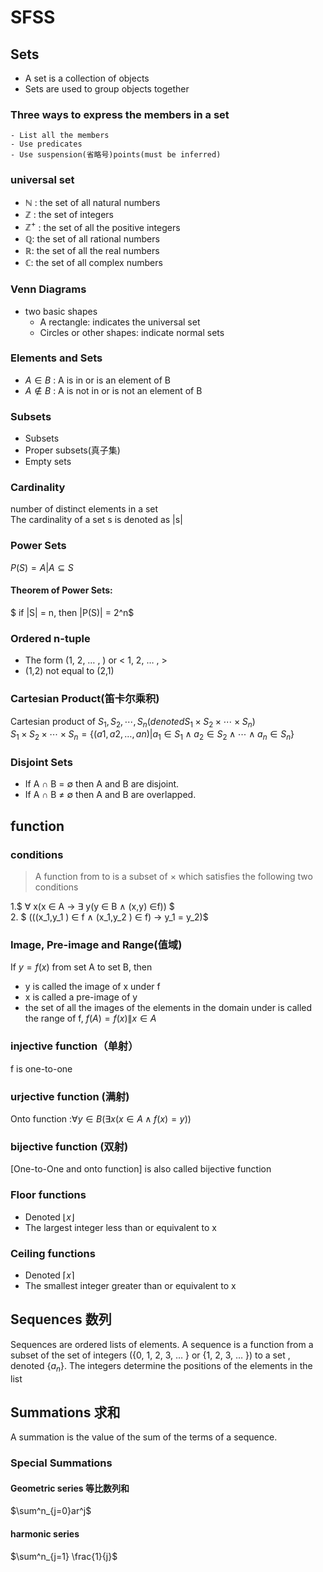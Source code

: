 # SFSS
## Sets
- A set is a collection of objects
- Sets are used to group objects together
### Three ways to express the members in a set
    - List all the members
    - Use predicates
    - Use suspension(省略号)points(must be inferred)
### universal set
- $ℕ$ : the set of all natural numbers
- $ℤ$ : the set of integers
- $ℤ^+$ : the set of all the positive integers
- $ℚ$: the set of all rational numbers
- $ℝ$: the set of all the real numbers
- $ℂ$: the set of all complex numbers
### Venn Diagrams
- two basic shapes
    - A rectangle: indicates the universal set 
    - Circles or other shapes: indicate normal sets
### Elements and Sets
- $A∈B$ : A is in  or  is an element of B   
- $A∉B$ : A is not in  or  is not an element of B
### Subsets
- Subsets
- Proper subsets(真子集)
- Empty sets

### Cardinality
number of distinct elements in a set  
The cardinality of a set s is denoted as |s|
### Power Sets
$P(S) = {A|A ⊆ S}$  
#### Theorem of Power Sets: 
$ if |S| = n, then |P(S)| = 2^n$

### Ordered n-tuple
- The form (1, 2, … , ) or < 1, 2, … ,  >  
- (1,2) not equal to (2,1)

### Cartesian Product(笛卡尔乘积)
Cartesian product of $S_1, S_2, ⋯ ,S_n  (denoted S_1 × S_2 × ⋯ ×S_n )$    
$S_1 × S_2 × ⋯ ×S_n = \{(a1, a2, … ,an )|a_1 ∈ S_1 ∧ a_2 ∈ S_2 ∧⋯ ∧ a_n ∈ S_n\}$  
### Disjoint Sets
- If A ∩ B = ∅ then A and  B are disjoint.
- If A ∩ B ≠ ∅ then A and  B are overlapped.

## function
### conditions
> A function  from  to  is a subset of  ×  which satisfies
the following two conditions   

1.$ ∀ x(x ∈ A → ∃ y(y ∈ B ∧ (x,y) ∈f)) $  
2. $ (((x_1,y_1 ) ∈ f ∧ (x_1,y_2 ) ∈ f) → y_1 = y_2)$

### Image, Pre-image and Range(值域)
If $y = f(x)$ from set A to set B, then   
- y  is called the image of x under f
- x  is called a pre-image of y
- the set of all the images of the elements in the domain under is called the range of f, $f(A) = {f(x)\|x ∈ A}$
### injective function（单射）
f is one-to-one
### urjective function (满射)
Onto function :$∀y ∈ B (∃x(x ∈A  ∧f (x) =y ))$
### bijective function (双射)
[One-to-One and onto function] is also called bijective function

### Floor functions
- Denoted $\lfloor x \rfloor$  
- The largest integer less than or equivalent to x
### Ceiling functions
- Denoted $\lceil x \rceil$  
- The smallest integer greater than or equivalent to x

## Sequences 数列
Sequences are ordered lists of elements.
A sequence is a function from a subset of the set of integers
({0, 1, 2, 3, … } or {1, 2, 3, … }) to a set , denoted {$a_n$}. The
integers determine the positions of the elements in the list
## Summations 求和
A summation is the value of the sum of the terms of a sequence.  
### Special Summations
#### Geometric series 等比数列和
$\sum^n_{j=0}ar^j$
#### harmonic series
$\sum^n_{j=1} \frac{1}{j}$